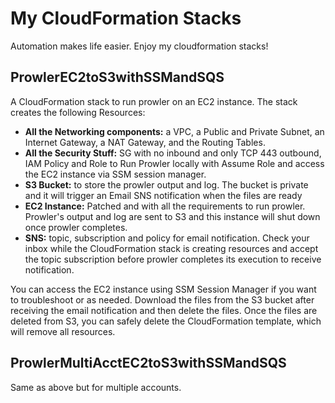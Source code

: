 # My CloudFormation Stacks

Automation makes life easier. Enjoy my cloudformation stacks!

## ProwlerEC2toS3withSSMandSQS

A CloudFormation stack to run prowler on an EC2 instance. The stack creates the following Resources:

- **All the Networking components:** a VPC, a Public and Private Subnet, an Internet Gateway, a NAT Gateway, and the Routing Tables.
- **All the Security Stuff:** SG with no inbound and only TCP 443 outbound, IAM Policy and Role to Run Prowler locally with Assume Role and access the EC2 instance via SSM session manager.
- **S3 Bucket:** to store the prowler output and log. The bucket is private and it will trigger an Email SNS notification when the files are ready
- **EC2 Instance:** Patched and with all the requirements to run prowler. Prowler's output and log are sent to S3 and this instance will shut down once prowler completes.
- **SNS:** topic, subscription and policy for email notification. Check your inbox while the CloudFormation stack is creating resources and accept the topic subscription before prowler completes its execution to receive notification.

You can access the EC2 instance using SSM Session Manager if you want to troubleshoot or as needed. Download the files from the S3 bucket after receiving the email notification and then delete the files. Once the files are deleted from S3, you can safely delete the CloudFormation template, which will remove all resources.

## ProwlerMultiAcctEC2toS3withSSMandSQS

Same as above but for multiple accounts.
